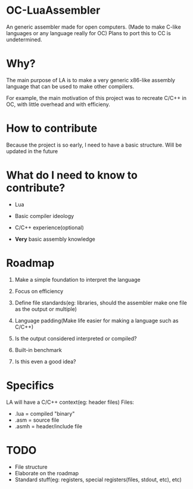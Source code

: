 # OC-LuaAssembler
An generic assembler made for open computers. (Made to make C-like languages or any language really for OC) Plans to port this to CC is undetermined.


# Why?
The main purpose of LA is to make a very generic x86-like assembly language that can be used to make other compilers.
For example, the main motivation of this project was to recreate C/C++ in OC, with little overhead and with efficieny. 

# How to contribute
Because the project is so early, I need to have a basic structure. Will be updated in the future

# What do I need to know to contribute?
* Lua
* Basic compiler ideology
* C/C++ experience(optional)
* **Very** basic assembly knowledge

# Roadmap
1. Make a simple foundation to interpret the language
2. Focus on efficiency
3. Define file standards(eg: libraries, should the assembler make one file as the output or multiple)
4. Language padding(Make life easier for making a language such as C/C++)
5. Is the output considered interpreted or compiled?
6. Built-in benchmark
7. Is this even a good idea? 


# Specifics
LA will have a C/C++ context(eg: header files)
Files:
* .lua = compiled "binary"
* .asm = source file
* .asmh = header/include file

# TODO
* File structure
* Elaborate on the roadmap
* Standard stuff(eg: registers, special registers(files, stdout, etc), etc)